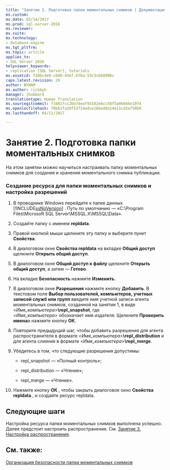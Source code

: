 ```yaml
---
title: "Занятие 2. Подготовка папки моментальных снимков | Документация Майкрософт"
ms.custom: 
ms.date: 03/14/2017
ms.prod: sql-server-2016
ms.reviewer: 
ms.suite: 
ms.technology:
- database-engine
ms.tgt_pltfrm: 
ms.topic: article
applies_to:
- SQL Server 2016
helpviewer_keywords:
- replication [SQL Server], tutorials
ms.assetid: f286cde9-c0d0-43ef-b7ba-53c3cbb8906c
caps.latest.revision: 20
author: BYHAM
ms.author: rickbyh
manager: jhubbard
translationtype: Human Translation
ms.sourcegitcommit: f3481fcc2bb74eaf93182e6cc58f5a06666e10f4
ms.openlocfilehash: f9b63fa28f53724adce16bedda14e11cd3a750b8
ms.lasthandoff: 04/11/2017

---
```

# <a name="lesson-2-preparing-the-snapshot-folder"></a>Занятие 2. Подготовка папки моментальных снимков
На этом занятии можно научиться настраивать папку моментальных снимков для создания и хранения моментального снимка публикации.  
  
### <a name="to-create-a-share-for-the-snapshot-folder-and-assign-permissions"></a>Создание ресурса для папки моментальных снимков и настройка разрешений  
  
1.  В проводнике Windows перейдите к папке данных [!INCLUDE[ssNoVersion](../../includes/ssnoversion-md.md)] . Путь по умолчанию — «C:\Program Files\Microsoft SQL Server\MSSQL.X\MSSQL\Data».  
  
2.  Создайте папку с именем **repldata**.  
  
3.  Правой кнопкой мыши щелкните эту папку и выберите пункт **Свойства**.  
  
4.  В диалоговом окне **Свойства repldata** на вкладке **Общий доступ** щелкните **Открыть общий доступ**.  
  
5.  В диалоговом окне **Общий доступ к файлу** щелкните **Открыть общий доступ**, а затем — **Готово**.  
  
6.  На вкладке **Безопасность** нажмите **Изменить**.  
  
7.  В диалоговом окне **Разрешения** нажмите кнопку **Добавить**. В текстовом поле **Выбор пользователей, компьютеров, учетных записей служб или групп** введите имя учетной записи агента моментальных снимков, созданной на занятии 1, в виде \<*Имя_компьютера>***\repl_snapshot**, где \<*Имя_компьютера>* обозначает имя издателя. Щелкните **Проверить имена**и нажмите кнопку **ОК**.  
  
8.  Повторите предыдущий шаг, чтобы добавить разрешения для агента распространителя в формате \<*Имя_компьютера>***\repl_distribution** и для агента слияния в формате \<*Имя_компьютера>***\repl_merge**.  
  
9. Убедитесь в том, что следующие разрешения допустимы:  
  
    -   repl_snapshot — «Полный контроль»;  
  
    -   repl_distribution — «Чтение»;  
  
    -   repl_merge — «Чтение».  
  
10. Нажмите кнопку **ОК** , чтобы закрыть диалоговое окно **Свойства repldata** , и создайте ресурс repldata.  
  
## <a name="next-steps"></a>Следующие шаги  
Настройка ресурса папки моментальных снимков выполнена успешно. Далее предстоит настроить распространение. См. [Занятие 3. Настройка распространения](../../relational-databases/replication/lesson-3-configuring-distribution.md).  
  
## <a name="see-also"></a>См. также:  
[Организация безопасности папки моментальных снимков](../../relational-databases/replication/security/secure-the-snapshot-folder.md)  
  
  
  

